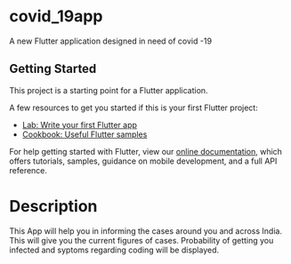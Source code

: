 # covid_19app

A new Flutter application designed in need of covid -19

## Getting Started

This project is a starting point for a Flutter application.

A few resources to get you started if this is your first Flutter project:

- [Lab: Write your first Flutter app](https://flutter.dev/docs/get-started/codelab)
- [Cookbook: Useful Flutter samples](https://flutter.dev/docs/cookbook)

For help getting started with Flutter, view our
[online documentation](https://flutter.dev/docs), which offers tutorials,
samples, guidance on mobile development, and a full API reference.


# Description
This App will help you in informing the cases around you and across India. This will give you the current figures of cases. Probability of getting you infected and syptoms regarding coding will be displayed.
 
